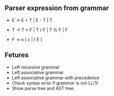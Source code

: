 ## Parser expression from grammar
- E → E + T | E - T | T

- T → T * F | T / F | T % F | F

- F → n | x | ( E )

## Fetures
- Left recursive grammar
- Left associative grammar
- Left associative grammar with precedence
- Check syntax error if grammar is not LL(1)
- Show parse tree and AST tree.